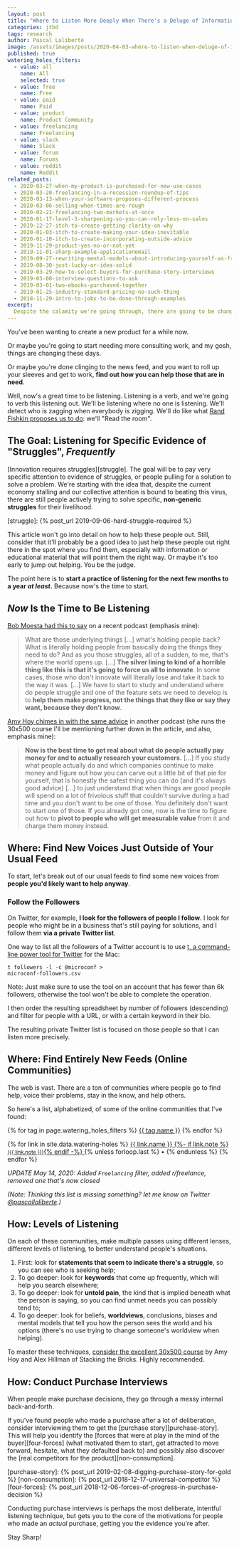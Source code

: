 ```yaml
---
layout: post
title: "Where to Listen More Deeply When There's a Deluge of Information"
categories: jtbd
tags: research
author: Pascal Laliberté
image: /assets/images/posts/2020-04-03-where-to-listen-when-deluge-of-information.jpg
published: true
watering_holes_filters:
  - value: all
    name: All
    selected: true
  - value: free
    name: Free
  - value: paid
    name: Paid
  - value: product
    name: Product Community
  - value: freelancing
    name: Freelancing
  - value: slack
    name: Slack
  - value: forum
    name: Forums
  - value: reddit
    name: Reddit
related_posts:
  - 2020-03-27-when-my-product-is-purchased-for-new-use-cases
  - 2020-03-20-freelancing-in-a-recession-roundup-of-tips
  - 2020-03-13-when-your-software-proposes-different-process
  - 2020-03-06-selling-when-times-are-rough
  - 2020-02-21-freelancing-two-markets-at-once
  - 2020-01-17-level-3-sharpening-so-you-can-rely-less-on-sales
  - 2019-12-27-itch-to-create-getting-clarity-on-why
  - 2020-01-03-itch-to-create-making-your-idea-inevitable
  - 2020-01-10-itch-to-create-incorporating-outside-advice
  - 2019-11-29-product-yes-no-or-not-yet
  - 2019-11-01-sharp-example-applicationemail
  - 2019-09-27-rewriting-mental-models-about-introducing-yourself-as-freelancer
  - 2019-08-30-just-lucky-or-idea-solid
  - 2019-03-29-how-to-select-buyers-for-purchase-story-interviews
  - 2019-03-08-interview-questions-to-ask
  - 2019-03-01-two-ebooks-purchased-together
  - 2019-01-25-industry-standard-pricing-no-such-thing 
  - 2018-11-29-intro-to-jobs-to-be-done-through-examples
excerpt:
  Despite the calamity we're going through, there are going to be changes in how people get to work. If you want to find ways to help them make progress, now's the time to start listening.
---
```


You've been wanting to create a new product for a while now.

Or maybe you're going to start needing more consulting work, and my gosh, things are changing these days.

Or maybe you're done clinging to the news feed, and you want to roll up your sleeves and get to work, **find out how you can help those that are in need**.

Well, now's a great time to be listening. Listening is a verb, and we're going to verb this listening out. We'll be listening where no one is listening. We'll detect who is zagging when everybody is zigging. We'll do like what [Rand Fishkin proposes us to do][read-the-room]: we'll "Read the room".

[read-the-room]: https://sparktoro.com/blog/read-the-room/

## The Goal: Listening for Specific Evidence of "Struggles", _Frequently_

[Innovation requires struggles][struggle]. The goal will be to pay very specific attention to evidence of struggles, or people pulling for a solution to solve a problem. We're starting with the idea that, despite the current economy stalling and our collective attention is bound to beating this virus, there are still people actively trying to solve specific, **non-generic struggles** for their livelihood.

[struggle]: {% post_url 2019-09-06-hard-struggle-required %}

This article won't go into detail on how to help these people out. Still, consider that it'll probably be a good idea to just help these people out right there in the spot where you find them, especially with information or educational material that will point them the right way. Or maybe it's too early to jump out helping. You be the judge.

The point here is to **start a practice of listening for the next few months to a year _at least_.** Because now's the time to start.

## _Now_ Is the Time to Be Listening

[Bob Moesta had this to say][bob-moesta-podcast] on a recent podcast (emphasis mine):

> What are those underlying things [...] what's holding people back? What is literally holding people from basically doing the things they need to do? And as you those struggles, all of a sudden, to me, that's where the world opens up. [...] **The silver lining to kind of a horrible thing like this is that it's going to force us all to innovate**. In some cases, those who don't innovate will literally lose and take it back to the way it was. [...] We have to start to study and understand where do people struggle and one of the feature sets we need to develop is to **help them make progress, not the things that they like or say they want, because they don't know**.

[bob-moesta-podcast]: https://overcast.fm/+X31DPJQ6g/17:14

[Amy Hoy chimes in with the same advice][amy-hoy-podcast] in another podcast (she runs the 30x500 course I'll be mentioning further down in the article, and also, emphasis mine):

[amy-hoy-podcast]: https://overcast.fm/+JmiMZMjZg/1:06:45

> **Now is the best time to get real about what do people actually pay money for and to actually research your customers.** [...] If you study what people actually do and which companies continue to make money and figure out how you can carve out a little bit of that pie for yourself, that is honestly the safest thing you can do (and it's always good advice) [...] to just understand that when things are good people will spend on a lot of frivolous stuff that couldn't survive during a bad time and you don't want to be one of those. You definitely don't want to start one of those. If you already got one, now is the time to figure out how to **pivot to people who will get measurable value** from it and charge them money instead.

## Where: Find New Voices Just Outside of Your Usual Feed

To start, let's break out of our usual feeds to find some new voices from **people you'd likely want to help anyway**.

### Follow the Followers

On Twitter, for example, **I look for the followers of people I follow**. I look for people who might be in a business that's still paying for solutions, and I follow them **via a private Twitter list**.

One way to list all the followers of a Twitter account is to use [t, a command-line power tool for Twitter][t] for the Mac:

[t]: https://github.com/sferik/t

<code>t followers -l -c @microconf > microconf-followers.csv</code>

Note: Just make sure to use the tool on an account that has fewer than 6k followers, otherwise the tool won't be able to complete the operation.

I then order the resulting spreadsheet by number of followers (descending) and filter for people with a URL, or with a certain keyword in their bio.

The resulting private Twitter list is focused on those people so that I can listen more precisely.

## Where: Find Entirely New Feeds (Online Communities)

The web is vast. There are a ton of communities where people go to find help, voice their problems, stay in the know, and help others.

So here's a list, alphabetized, of some of the online communities that I've found:

<div class="external-links" data-controller="articles-list">
  <div class="articles-filter-links" style="margin-bottom: 1em;" data-controller="menu" data-action="change->articles-list#highlightFilteredArticles change->menu#update update->menu#update">
    {% for tag in page.watering_holes_filters %}
      <a href="#{{ tag.value }}"
       data-target="menu.link" 
       data-value="{{ tag.value }}" 
       data-action="menu#select"
       class="external-link-filter {% if tag.selected %}active{% endif %}"
       >{{ tag.name }}</a>
    {% endfor %}
  </div>
  
  {% for link in site.data.watering-holes %}
    <a href="{{ link.url }}" class="external-link" data-target="articles-list.article" data-categories="{{ link.tags }}">
      {{ link.name }}
      {%- if link.note %} <small class="external-links-note">({{ link.note }})</small>{% endif -%}
    </a>
    {% unless forloop.last %} • {% endunless %}
  {% endfor %}
</div>

_UPDATE May 14, 2020: Added `Freelancing` filter, added r/freelance, removed one that's now closed_

_(Note: Thinking this list is missing something? let me know on Twitter [@pascallaliberte][twitter].)_

[twitter]: https://twitter.com/pascallaliberte

## How: Levels of Listening

On each of these communities, make multiple passes using different lenses, different levels of listening, to better understand people's situations.

1. First: look for **statements that seem to indicate there's a struggle**, so you can see who is seeking help;
2. To go deeper: look for **keywords** that come up frequently, which will help you search elsewhere;
3. To go deeper: look for **untold pain**, the kind that is implied beneath what the person is saying, so you can find unmet needs you can possibly tend to;
4. To go deeper: look for beliefs, **worldviews**, conclusions, biases and mental models that tell you how the person sees the world and his options (there's no use trying to change someone's worldview when helping).

To master these techniques, [consider the excellent 30x500 course][30x500] by Amy Hoy and Alex Hillman of Stacking the Bricks. Highly recommended.

[30x500]: https://30x500.com/academy/

## How: Conduct Purchase Interviews

When people make purchase decisions, they go through a messy internal back-and-forth.

If you've found people who made a purchase after a lot of deliberation, consider interviewing them to get the [purchase story][purchase-story]. This will help you identify the [forces that were at play in the mind of the buyer][four-forces] (what motivated them to start, get attracted to move forward, hesitate, what they defaulted back to) and possibly also discover the [real competitors for the product][non-consumption].

[purchase-story]: {% post_url 2019-02-08-digging-purchase-story-for-gold %}
[non-consumption]: {% post_url 2018-12-17-universal-competitor %}
[four-forces]: {% post_url 2018-12-06-forces-of-progress-in-purchase-decision %}

Conducting purchase interviews is perhaps the most deliberate, intentful listening technique, but gets you to the core of the motivations for people who made an _actual_ purchase, getting you the evidence you're after.

Stay Sharp!
